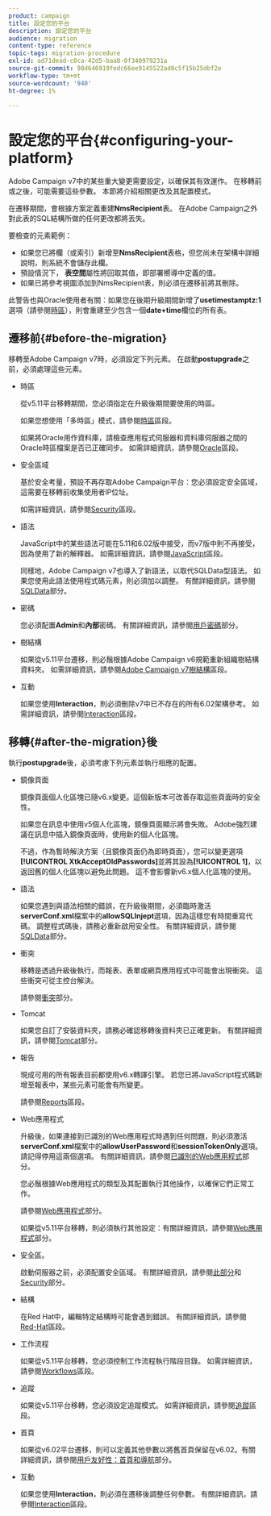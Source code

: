 ```yaml
---
product: campaign
title: 設定您的平台
description: 設定您的平台
audience: migration
content-type: reference
topic-tags: migration-procedure
exl-id: ad71dead-c0ca-42d5-baa8-0f340979231a
source-git-commit: 98d646919fedc66ee9145522ad0c5f15b25dbf2e
workflow-type: tm+mt
source-wordcount: '940'
ht-degree: 1%

---
```


# 設定您的平台{#configuring-your-platform}

Adobe Campaign v7中的某些重大變更需要設定，以確保其有效運作。 在移轉前或之後，可能需要這些參數。 本節將介紹相關更改及其配置模式。

在遷移期間，會根據方案定義重建&#x200B;**NmsRecipient**&#x200B;表。 在Adobe Campaign之外對此表的SQL結構所做的任何更改都將丟失。

要檢查的元素範例：

* 如果您已將欄（或索引）新增至&#x200B;**NmsRecipient**&#x200B;表格，但您尚未在架構中詳細說明，則系統不會儲存此欄。
* 預設情況下， **表空間**&#x200B;屬性將回取其值，即部署嚮導中定義的值。
* 如果已將參考視圖添加到NmsRecipient表，則必須在遷移前將其刪除。

此警告也與Oracle使用者有關：如果您在後期升級期間新增了&#x200B;**usetimestamptz:1**&#x200B;選項（請參閱[時區](../../migration/using/general-configurations.md#time-zones)），則會重建至少包含一個&#x200B;**date+time**&#x200B;欄位的所有表。

## 遷移前{#before-the-migration}

移轉至Adobe Campaign v7時，必須設定下列元素。 在啟動&#x200B;**postupgrade**&#x200B;之前，必須處理這些元素。

* 時區

   從v5.11平台移轉期間，您必須指定在升級後期間要使用的時區。

   如果您想使用「多時區」模式，請參閱[時區](../../migration/using/general-configurations.md#time-zones)區段。

   如果將Oracle用作資料庫，請檢查應用程式伺服器和資料庫伺服器之間的Oracle時區檔案是否已正確同步。 如需詳細資訊，請參閱[Oracle](../../migration/using/general-configurations.md#oracle)區段。

* 安全區域

   基於安全考量，預設不再存取Adobe Campaign平台：您必須設定安全區域，這需要在移轉前收集使用者IP位址。

   如需詳細資訊，請參閱[Security](../../migration/using/general-configurations.md#security)區段。

* 語法

   JavaScript中的某些語法可能在5.11和6.02版中接受，而v7版中則不再接受，因為使用了新的解釋器。 如需詳細資訊，請參閱[JavaScript](../../migration/using/general-configurations.md#javascript)區段。

   同樣地，Adobe Campaign v7也導入了新語法，以取代SQLData型語法。 如果您使用此語法使用程式碼元素，則必須加以調整。 有關詳細資訊，請參閱[SQLData](../../migration/using/general-configurations.md#sqldata)部分。

* 密碼

   您必須配置&#x200B;**Admin**&#x200B;和&#x200B;**內部**&#x200B;密碼。 有關詳細資訊，請參閱[用戶密碼](../../migration/using/before-starting-migration.md#user-passwords)部分。

* 樹結構

   如果從v5.11平台遷移，則必鬚根據Adobe Campaign v6規範重新組織樹結構資料夾。 如需詳細資訊，請參閱[Adobe Campaign v7樹結構](../../migration/using/specific-configurations-in-v5-11.md#campaign-vseven-tree-structure)區段。

* 互動

   如果您使用&#x200B;**Interaction**，則必須刪除v7中已不存在的所有6.02架構參考。 如需詳細資訊，請參閱[Interaction](../../migration/using/general-configurations.md#interaction)區段。

## 移轉{#after-the-migration}後

執行&#x200B;**postupgrade**&#x200B;後，必須考慮下列元素並執行相應的配置。

* 鏡像頁面

   鏡像頁面個人化區塊已隨v6.x變更。這個新版本可改善存取這些頁面時的安全性。

   如果您在訊息中使用v5個人化區塊，鏡像頁面顯示將會失敗。 Adobe強烈建議在訊息中插入鏡像頁面時，使用新的個人化區塊。

   不過，作為暫時解決方案（且鏡像頁面仍為即時頁面），您可以變更選項&#x200B;**[!UICONTROL XtkAcceptOldPasswords]**&#x200B;並將其設為&#x200B;**[!UICONTROL 1]**，以返回舊的個人化區塊以避免此問題。 這不會影響新v6.x個人化區塊的使用。

* 語法

   如果您遇到與語法相關的錯誤，在升級後期間，必須臨時激活&#x200B;**serverConf.xml**&#x200B;檔案中的&#x200B;**allowSQLInjept**&#x200B;選項，因為這樣您有時間重寫代碼。 調整程式碼後，請務必重新啟用安全性。 有關詳細資訊，請參閱[SQLData](../../migration/using/general-configurations.md#sqldata)部分。

* 衝突

   移轉是透過升級後執行，而報表、表單或網頁應用程式中可能會出現衝突。 這些衝突可從主控台解決。

   請參閱[衝突](../../migration/using/general-configurations.md#conflicts)部分。

* Tomcat

   如果您自訂了安裝資料夾，請務必確認移轉後資料夾已正確更新。 有關詳細資訊，請參閱[Tomcat](../../migration/using/general-configurations.md#tomcat)部分。

* 報告

   現成可用的所有報表目前都使用v6.x轉譯引擎。 若您已將JavaScript程式碼新增至報表中，某些元素可能會有所變更。

   請參閱[Reports](../../migration/using/general-configurations.md#reports)區段。

* Web應用程式

   升級後，如果連接到已識別的Web應用程式時遇到任何問題，則必須激活&#x200B;**serverConf.xml**&#x200B;檔案中的&#x200B;**allowUserPassword**&#x200B;和&#x200B;**sessionTokenOnly**&#x200B;選項。 請記得停用這兩個選項。 有關詳細資訊，請參閱[已識別的Web應用程式](../../migration/using/general-configurations.md#identified-web-applications)部分。

   您必鬚根據Web應用程式的類型及其配置執行其他操作，以確保它們正常工作。

   請參閱[Web應用程式](../../migration/using/general-configurations.md#web-applications)部分。

   如果從v5.11平台移轉，則必須執行其他設定：有關詳細資訊，請參閱[Web應用程式](../../migration/using/specific-configurations-in-v5-11.md#web-applications)部分。

* 安全區。

   啟動伺服器之前，必須配置安全區域。 有關詳細資訊，請參閱[此部分](../../installation/using/security-zones.md)和[Security](../../migration/using/general-configurations.md#security)部分。

* 結構

   在Red Hat中，編輯特定結構時可能會遇到錯誤。 有關詳細資訊，請參閱[Red-Hat](../../migration/using/general-configurations.md#red-hat)區段。

* 工作流程

   如果從v5.11平台移轉，您必須控制工作流程執行階段目錄。 如需詳細資訊，請參閱[Workflows](../../migration/using/specific-configurations-in-v5-11.md#workflows)區段。

* 追蹤

   如果從v5.11平台移轉，您必須設定追蹤模式。 如需詳細資訊，請參閱[追蹤](../../migration/using/specific-configurations-in-v5-11.md#tracking)區段。

* 首頁

   如果從v6.02平台遷移，則可以定義其他參數以將舊首頁保留在v6.02。有關詳細資訊，請參閱[用戶友好性：首頁和導航](../../migration/using/specific-configurations-in-v6-02.md#user-friendliness--home-page-and-navigation)部分。

* 互動

   如果您使用&#x200B;**Interaction**，則必須在遷移後調整任何參數。 有關詳細資訊，請參閱[Interaction](../../migration/using/general-configurations.md#interaction)區段。
